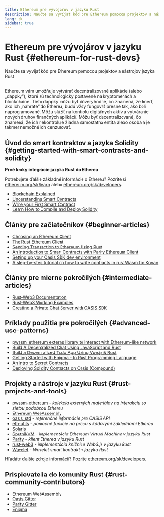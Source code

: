 ```yaml
---
title: Ethereum pre vývojárov v jazyku Rust
description: Naučte sa vyvíjať kód pre Ethereum pomocou projektov a nástrojov jazyka Rust
lang: sk
sidebar: true
---
```


# Ethereum pre vývojárov v jazyku Rust {#ethereum-for-rust-devs}

<div class="featured">Naučte sa vyvíjať kód pre Ethereum pomocou projektov a nástrojov jazyka Rust</div><br/>

Ethereum vám umožňuje vytvárať decentralizované aplikácie (alebo „dappky“), ktoré sú technologicky postavené na kryptomenách a blockchaine. Tieto dappky môžu byť dôveryhodné, čo znamená, že hneď, ako ich „nahráte“ do Etherea, budú vždy fungovať presne tak, ako boli naprogramované. Môžu slúžiť na kontrolu digitálnych aktív a vytváranie nových druhov finančných aplikácií. Môžu byť decentralizované, čo znamená, že ich nekontroluje žiadna samostatná entita alebo osoba a je takmer nemožné ich cenzurovať.

## Úvod do smart kontraktov a jazyka Solidity {#getting-started-with-smart-contracts-and-solidity}

**Prvé kroky integrácie jazyka Rust do Etherea**

Potrebujete ďalšie základné informácie o Ethereu? Pozrite si [ethereum.org/sk/learn](/sk/learn/) alebo [ethereum.org/sk/developers](/sk/developers/).

- [Blockchain Explained](https://kauri.io/article/d55684513211466da7f8cc03987607d5/blockchain-explained)
- [Understanding Smart Contracts](https://kauri.io/article/e4f66c6079e74a4a9b532148d3158188/ethereum-101-part-5-the-smart-contract)
- [Write your First Smart Contract](https://kauri.io/article/124b7db1d0cf4f47b414f8b13c9d66e2/remix-ide-your-first-smart-contract)
- [Learn How to Compile and Deploy Solidity](https://kauri.io/article/973c5f54c4434bb1b0160cff8c695369/understanding-smart-contract-compilation-and-deployment)

## Články pre začiatočníkov {#beginner-articles}

- [Choosing an Ethereum Client](https://www.trufflesuite.com/docs/truffle/reference/choosing-an-ethereum-client)
- [The Rust Ethereum Client](https://wiki.parity.io/Setup)
- [Sending Transaction to Ethereum Using Rust](https://kauri.io/article/97c85229c66445759bb0ce642224d364/sending-ethereum-transactions-with-rust)
- [An Introduction to Smart Contracts with Parity Ethereum Client](https://wiki.parity.io/Smart-Contracts)
- [Setting up your Oasis SDK dev environment](https://docs.oasis.dev/oasis-sdk/guide/getting-started)
- [A step-by-step tutorial on how to write contracts in rust Wasm for Kovan](https://github.com/paritytech/pwasm-tutorial)

## Články pre mierne pokročilých {#intermediate-articles}

- [Rust-Web3 Documentation](https://tomusdrw.github.io/rust-web3/web3/index.html)
- [Rust-Web3 Working Examples](https://github.com/tomusdrw/rust-web3/blob/master/examples)
- [Creating a Private Chat Server with OASIS SDK](https://docs.oasis.dev/tutorials/messaging.html#prerequisites)

## Príklady použitia pre pokročilých {#advanced-use-patterns}

- [pwasm_ethereum externs library to interact with Ethereum-like network](https://paritytech.github.io/pwasm-ethereum/pwasm_ethereum/)
- [Build A Decentralized Chat Using JavaScript and Rust](https://medium.com/perlin-network/build-a-decentralized-chat-using-javascript-rust-webassembly-c775f8484b52)
- [Build a Decentralized Todo App Using Vue.js & Rust ](https://medium.com/@jjmace01/build-a-decentralized-todo-app-using-vue-js-rust-webassembly-5381a1895beb)
- [Getting Started with Enigma - In Rust Programming Language](https://blog.enigma.co/getting-started-with-discovery-the-rust-programming-language-4d1e0b06de15)
- [An Intro to Secret Contracts](https://blog.enigma.co/getting-started-with-enigma-an-intro-to-secret-contracts-cdba4fe501c2)
- [Deploying Solidity Contracts on Oasis (Compound)](https://docs.oasis.dev/tutorials/deploy-solidity.html#deploy-using-truffle)

## Projekty a nástroje v jazyku Rust {#rust-projects-and-tools}

- [pwasm-ethereum](https://github.com/paritytech/pwasm-ethereum) - _kolekcia externých materiálov na interakciu so sieťou podobnou Ethereu_
- [Ethereum WebAssembly](https://ewasm.readthedocs.io/en/mkdocs/)
- [oasis_std](https://docs.rs/oasis-std/0.2.7/oasis_std/) - _referenčné informácie pre OASIS API_
- [eth-utils](https://github.com/ethereum/eth-utils/) - _pomocné funkcie na prácu s kódovými základňami Etherea_
- [Solaris](https://github.com/paritytech/sol-rs)
- [SputnikVM](https://github.com/sorpaas/rust-evm) - _implementácia Ethereum Virtual Machine v jazyku Rust_
- [Parity](https://github.com/paritytech/parity-ethereum) - _klient Etherea v jazyku Rust_
- [rust-web3](https://github.com/tomusdrw/rust-web3) - _implementácia knižnice Web3.js v jazyku Rust_
- [Wavelet](https://wavelet.perlin.net/docs/smart-contracts) - _Wavelet smart kontrakt v jazyku Rust_

Hľadáte ďalšie zdroje informácií? Pozrite [ethereum.org/sk/developers](/sk/developers/).

## Prispievatelia do komunity Rust {#rust-community-contributors}

- [Ethereum WebAssembly](https://gitter.im/ewasm/Lobby)
- [Oasis Gitter](https://gitter.im/Oasis-official/Lobby)
- [Parity Gitter](https://gitter.im/paritytech/parity)
- [Enigma](https://discord.gg/SJK32GY)
